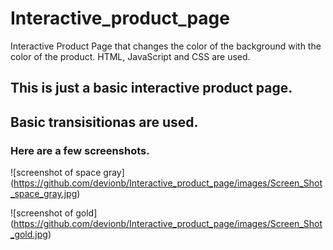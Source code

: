 # Interactive_product_page
Interactive Product Page that changes the color of the background with the color of the product. HTML, JavaScript and CSS are used. 

## This is just a basic interactive product page.
## Basic transisitionas are used. 

### Here are a few screenshots. 

![screenshot of space gray] (https://github.com/devionb/Interactive_product_page/images/Screen_Shot_space_gray.jpg)

![screenshot of gold] (https://github.com/devionb/Interactive_product_page/images/Screen_Shot_gold.jpg)
